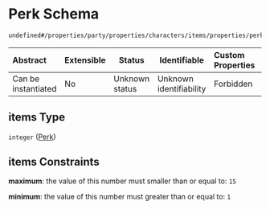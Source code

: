 # Perk Schema

```txt
undefined#/properties/party/properties/characters/items/properties/perks/items
```




| Abstract            | Extensible | Status         | Identifiable            | Custom Properties | Additional Properties | Access Restrictions | Defined In                                                                       |
| :------------------ | ---------- | -------------- | ----------------------- | :---------------- | --------------------- | ------------------- | -------------------------------------------------------------------------------- |
| Can be instantiated | No         | Unknown status | Unknown identifiability | Forbidden         | Allowed               | none                | [gloomhaven.schema.json\*](../out/gloomhaven.schema.json "open original schema") |

## items Type

`integer` ([Perk](gloomhaven-properties-party-properties-characters-character-properties-unlocked-perks-perk.md))

## items Constraints

**maximum**: the value of this number must smaller than or equal to: `15`

**minimum**: the value of this number must greater than or equal to: `1`
